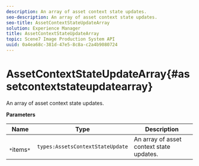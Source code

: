 ```yaml
---
description: An array of asset context state updates.
seo-description: An array of asset context state updates.
seo-title: AssetContextStateUpdateArray
solution: Experience Manager
title: AssetContextStateUpdateArray
topic: Scene7 Image Production System API
uuid: 0a4ea68c-381d-47e5-8c8a-c2a4b9080724
---
```


# AssetContextStateUpdateArray{#assetcontextstateupdatearray}

An array of asset context state updates.

 **Parameters** 

|  Name  | Type  | Description  |
|---|---|---|
|  ` *`items`*`  | `types:AssetsContextStateUpdate`  | An array of asset context state updates.  |

